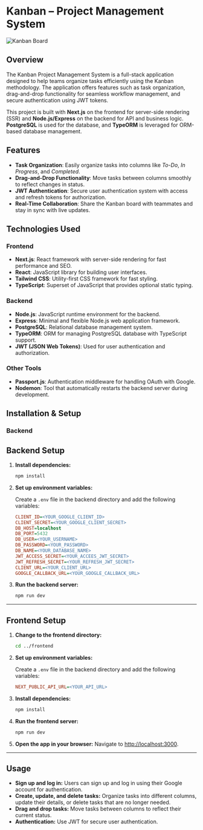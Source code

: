 # Kanban – Project Management System
![Kanban Board](https://drive.google.com/file/d/1cE-1VxQV6Rc_1H1Dum6E6quFDYq3Zch7/view?usp=sharing)
## Overview

The Kanban Project Management System is a full-stack application designed to help teams organize tasks efficiently using the Kanban methodology. The application offers features such as task organization, drag-and-drop functionality for seamless workflow management, and secure authentication using JWT tokens.

This project is built with **Next.js** on the frontend for server-side rendering (SSR) and **Node.js/Express** on the backend for API and business logic. **PostgreSQL** is used for the database, and **TypeORM** is leveraged for ORM-based database management.

## Features

- **Task Organization**: Easily organize tasks into columns like *To-Do*, *In Progress*, and *Completed*.
- **Drag-and-Drop Functionality**: Move tasks between columns smoothly to reflect changes in status.
- **JWT Authentication**: Secure user authentication system with access and refresh tokens for authorization.
- **Real-Time Collaboration**: Share the Kanban board with teammates and stay in sync with live updates.

## Technologies Used

### Frontend

- **Next.js**: React framework with server-side rendering for fast performance and SEO.
- **React**: JavaScript library for building user interfaces.
- **Tailwind CSS**: Utility-first CSS framework for fast styling.
- **TypeScript**: Superset of JavaScript that provides optional static typing.

### Backend

- **Node.js**: JavaScript runtime environment for the backend.
- **Express**: Minimal and flexible Node.js web application framework.
- **PostgreSQL**: Relational database management system.
- **TypeORM**: ORM for managing PostgreSQL database with TypeScript support.
- **JWT (JSON Web Tokens)**: Used for user authentication and authorization.

### Other Tools

- **Passport.js**: Authentication middleware for handling OAuth with Google.
- **Nodemon**: Tool that automatically restarts the backend server during development.

## Installation & Setup

### Backend
## Backend Setup

1. **Install dependencies:**
   ```bash
   npm install
   ```

2. **Set up environment variables:**

   Create a `.env` file in the backend directory and add the following variables:

   ```ini
   CLIENT_ID=<YOUR_GOOGLE_CLIENT_ID>
   CLIENT_SECRET=<YOUR_GOOGLE_CLIENT_SECRET>
   DB_HOST=localhost
   DB_PORT=5432
   DB_USER=<YOUR_USERNAME>
   DB_PASSWORD=<YOUR_PASSWORD>
   DB_NAME=<YOUR_DATABASE_NAME>
   JWT_ACCESS_SECRET=<YOUR_ACCEES_JWT_SECRET>
   JWT_REFRESH_SECRET=<YOUR_REFRESH_JWT_SECRET>
   CLIENT_URL=<YOUR_CLIENT_URL>
   GOOGLE_CALLBACK_URL=<YOUR_GOOGLE_CALLBACK_URL>
   ```

3. **Run the backend server:**
   ```bash
   npm run dev
   ```

---

## Frontend Setup

1. **Change to the frontend directory:**
   ```bash
   cd ../frontend
   ```
2. **Set up environment variables:**

   Create a `.env` file in the backend directory and add the following variables:

   ```ini
   NEXT_PUBLIC_API_URL=<YOUR_API_URL>
   ```
3. **Install dependencies:**
   ```bash
   npm install
   ```

4. **Run the frontend server:**
   ```bash
   npm run dev
   ```

5. **Open the app in your browser:**
   Navigate to [http://localhost:3000](http://localhost:3000).

---

## Usage

- **Sign up and log in:** Users can sign up and log in using their Google account for authentication.
- **Create, update, and delete tasks:** Organize tasks into different columns, update their details, or delete tasks that are no longer needed.
- **Drag and drop tasks:** Move tasks between columns to reflect their current status.
- **Authentication:** Use JWT for secure user authentication.
